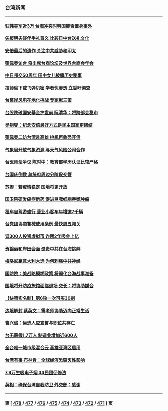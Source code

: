 ### 台湾新闻
---
#### [驻韩美军近3万 台海冲突时韩国能否置身事外](../../pages/ncid1349361/n13833401.md) 
#### [矢板明夫谈伴手礼意义 比较日中台送礼文化](../../pages/ncid1349361/n13833379.md) 
#### [安倍最后的遗作 关注中共威胁和印太](../../pages/ncid1349361/n13833342.md) 
#### [蓬佩奥访台 将出席台商论坛及世界台商会年会](../../pages/ncid1349361/n13833142.md) 
#### [中日邦交50周年 田中女儿披露历史秘事](../../pages/ncid1349361/n13833154.md) 
#### [技师偷下载飞弹机密 学者忧渗透 立委吁彻查](../../pages/ncid1349361/n13833116.md) 
#### [台离岸风电在地化挑战 专家献三策](../../pages/ncid1349361/n13833093.md) 
#### [台股跌破国安基金护盘前 阮清华：将跨部会稳市](../../pages/ncid1349361/n13833023.md) 
#### [吴钊燮：纪念安倍最好方式是民主国家更团结](../../pages/ncid1349361/n13833098.md) 
#### [蓬佩奥二访台湾赴高雄 桃机再收恐吓信](../../pages/ncid1349361/n13832984.md) 
#### [气象局开放气象资源 与天气风险公司合作](../../pages/ncid1349361/n13833101.md) 
#### [台医师法争议 陈时中：教育部学历认证比较严格](../../pages/ncid1349361/n13833103.md) 
#### [台国庆倒数 总统府周边分阶段交管](../../pages/ncid1349361/n13833113.md) 
#### [苏揆：若疫情稳定 国境将更开放](../../pages/ncid1349361/n13833053.md) 
#### [国卫院研发癌症新药 促进巨噬细胞吞噬肿瘤](../../pages/ncid1349361/n13833121.md) 
#### [租车自驾游盛行 营业小客车年增逾7千辆](../../pages/ncid1349361/n13833119.md) 
#### [台党团协商警械使用条例 最快周五闯关](../../pages/ncid1349361/n13833120.md) 
#### [诓300人投资虚拟币 诈团2年吸金上亿](../../pages/ncid1349361/n13833114.md) 
#### [贺锦丽和岸田会面 谴责中共在台海挑衅](../../pages/ncid1349361/n13833009.md) 
#### [梅洛尼赢意大利大选 为何刺痛中共神经](../../pages/ncid1349361/n13833003.md) 
#### [国防院：美战略模糊政策 将弱化台海战事准备](../../pages/ncid1349361/n13833077.md) 
#### [国境将开防疫旅馆面临退场 交长：将协助媒合](../../pages/ncid1349361/n13833081.md) 
#### [【快筛实名制】第6轮一次可买30剂](../../pages/ncid1349361/n13833057.md) 
#### [边境解封 蔡英文：需老师协助迈向正常生活](../../pages/ncid1349361/n13833082.md) 
#### [曹兴诚：候选人应宣誓与职位共存亡](../../pages/ncid1349361/n13833079.md) 
#### [台无薪假1.7万人 制造业增加近600人](../../pages/ncid1349361/n13833083.md) 
#### [全台唯一城市级混合云 高雄亚湾区启用](../../pages/ncid1349361/n13833058.md) 
#### [台湾有事 布林肯：全球经济恐毁灭性影响](../../pages/ncid1349361/n13832982.md) 
#### [7.9万生吸电子烟 34民团促修法](../../pages/ncid1349361/n13833063.md) 
#### [英相：确保台湾自我防卫 外交部：感谢](../../pages/ncid1349361/n13832980.md) 

---
#### 第 [ [478](./478.md) / [477](./477.md) / [476](./476.md) / [475](./475.md) / [474](./474.md) / [473](./473.md) / [472](./472.md) / [471](./471.md) ] 页
